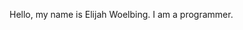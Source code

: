 Hello, my name is Elijah Woelbing. I am a programmer.
<!---
ElijahWoelbing/ElijahWoelbing is a ✨ special ✨ repository because its `README.md` (this file) appears on your GitHub profile.
You can click the Preview link to take a look at your changes.
--->
